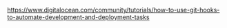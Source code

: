 https://www.digitalocean.com/community/tutorials/how-to-use-git-hooks-to-automate-development-and-deployment-tasks